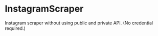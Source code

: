 # InstagramScraper

Instagram scraper without using public and private API.  (No credential required.)
